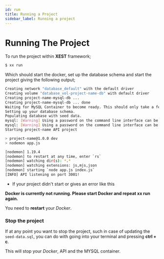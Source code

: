 ```yaml
---
id: run
title: Running a Project
sidebar_label: Running a project
---
```


# Running The Project

To run the project within **XEST** framework;

```bash
$ xx run
```

Which should start the docker, set up the database schema and start the project giving the following output;

```bash
Creating network "database_default" with the default driver
Creating volume "database_vol-project-name-db" with default driver
Creating project-name-mysql-db ...
Creating project-name-mysql-db ... done
Waiting for MySQL Container to become ready. This should only take a few seconds.
Setting up your database schema.
Populating database with seed data.
mysql: [Warning] Using a password on the command line interface can be insecure.
mysql: [Warning] Using a password on the command line interface can be insecure.
Starting project-name API project

> project-name@1.0.0 dev
> nodemon app.js

[nodemon] 1.19.4
[nodemon] to restart at any time, enter `rs`
[nodemon] watching dir(s): *.*
[nodemon] watching extensions: js,mjs,json
[nodemon] starting `node app.js index.js`
[INFO] API listening on port 3001!
```

- If your project didn't start or gives an error like this

**Docker is currently not running. Please start Docker and repeat xx run again.**

You need to **restart** your *Docker*.

### Stop the project

If at any point you want to stop the project, such in case of updating the `seed-data.sql`, you can do with going into your terminal and pressing **ctrl + c**.

This will stop your *Docker*, API and the MYSQL container.

